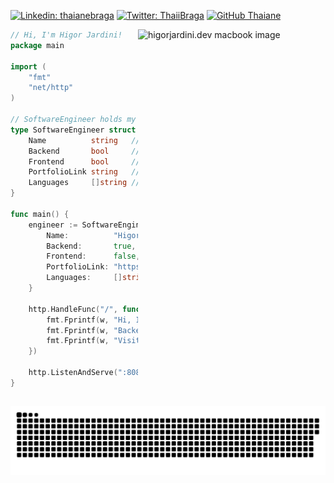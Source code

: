 <p align="left">

  [![Linkedin: thaianebraga](https://img.shields.io/badge/-higorjardini-blue?style=flat-square&logo=Linkedin&logoColor=white&link=https://www.linkedin.com/in/higorjardini/?locale=en_US)](https://www.linkedin.com/in/higorjardini/?locale=en_US)
  [![Twitter: ThaiiBraga](https://img.shields.io/twitter/follow/higor_jardini?style=social)](https://twitter.com/higor_jardini)
  [![GitHub Thaiane](https://img.shields.io/github/followers/HigorJardini?label=follow&style=social)](https://github.com/HigorJardini)

</p>

<a target="_blank" href="https://higorjardini.dev/"><img src="https://github.com/HigorJardini/HigorJardini/blob/main/higorjardini.dev.png?raw=true" alt="higorjardini.dev macbook image" min-width="300px" max-width="300px" width="300px" align="right"></a>

```go
// Hi, I'm Higor Jardini!
package main

import (
    "fmt"
    "net/http"
)

// SoftwareEngineer holds my profile info
type SoftwareEngineer struct {
    Name          string   // Name
    Backend       bool     // Backend expertise
    Frontend      bool     // Frontend skills
    PortfolioLink string   // Portfolio link
    Languages     []string // Programming languages
}

func main() {
    engineer := SoftwareEngineer{
        Name:          "Higor Jardini",
        Backend:       true,
        Frontend:      false,
        PortfolioLink: "https://higorjardini.dev/",
        Languages:     []string{"Go", "Node.js", "Java", "TypeScript"},
    }

    http.HandleFunc("/", func(w http.ResponseWriter, r *http.Request) {
        fmt.Fprintf(w, "Hi, I'm %s!\n", engineer.Name)
        fmt.Fprintf(w, "Backend Languages: %v.\n", engineer.Languages)
        fmt.Fprintf(w, "Visit my portfolio at %s.", engineer.PortfolioLink)
    })

    http.ListenAndServe(":8080", nil)
}
```

##

![Snake animation](https://github.com/HigorJardini/Higorjardini/blob/output/github-contribution-grid-snake.svg)

